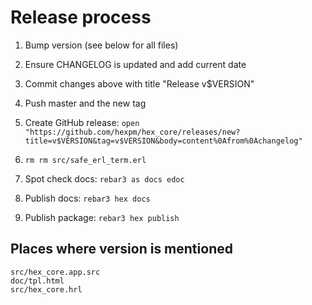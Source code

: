 # Release process

1. Bump version (see below for all files)

2. Ensure CHANGELOG is updated and add current date

3. Commit changes above with title "Release v$VERSION"

4. Push master and the new tag

5. Create GitHub release: `open "https://github.com/hexpm/hex_core/releases/new?title=v$VERSION&tag=v$VERSION&body=content%0Afrom%0Achangelog"`

6. `rm rm src/safe_erl_term.erl`

7. Spot check docs: `rebar3 as docs edoc`

8. Publish docs: `rebar3 hex docs`

9. Publish package: `rebar3 hex publish`

## Places where version is mentioned

```
src/hex_core.app.src
doc/tpl.html
src/hex_core.hrl
```
